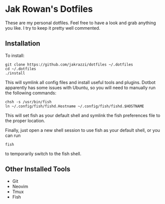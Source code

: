 # Jak Rowan's Dotfiles

These are my personal dotfiles. Feel free to have a look and grab anything you like. I try to keep it pretty well commented.

## Installation

To install:

```
git clone https://github.com/jakrazzi/dotfiles ~/.dotfiles
cd ~/.dotfiles
./install
```

This will symlink all config files and install useful tools and plugins. Dotbot apparently has some issues with Ubuntu, so you
will need to manually run the following commands:

```
chsh -s /usr/bin/fish
ln ~/.config/fish/fishd.Hostname ~/.config/fish/fishd.$HOSTNAME
```

This will set fish as your default shell and symlink the fish preferences file to the proper location.

Finally, just open a new shell session to use fish as your default shell, or you can run

```
fish
```

to temporarily switch to the fish shell.


## Other Installed Tools

- Git
- Neovim
- Tmux
- Fish

